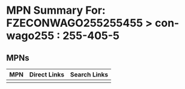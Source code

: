 



# MPN Summary For: FZECONWAGO255255455 > con-wago255 : 255-405-5

## MPNs
  

|MPN|Direct Links|Search Links|
| :--- | :--- | :--- |
||||
